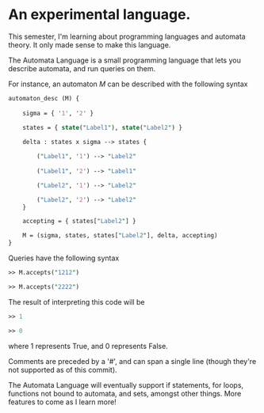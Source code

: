# An experimental language.

This semester, I'm learning about programming languages and automata theory. It only made sense to make this language. 

The Automata Language is a small programming language that lets you describe automata, and run queries on them.

For instance, an automaton *M* can be described with the following syntax

```perl
automaton_desc (M) {
	
	sigma = { '1', '2' }
	
	states = { state("Label1"), state("Label2") }

	delta : states x sigma --> states { 

		("Label1", '1') --> "Label2"	
		
		("Label1", '2') --> "Label1"

		("Label2", '1') --> "Label2"

		("Label2", '2') --> "Label2"
	}

	accepting = { states["Label2"] }

	M = (sigma, states, states["Label2"], delta, accepting)
}
```

Queries have the following syntax

```perl
>> M.accepts("1212")

>> M.accepts("2222")
```

The result of interpreting this code will be 

```perl
>> 1

>> 0
```

where 1 represents True, and 0 represents False. 

Comments are preceded by a '#', and can span a single line (though they're not supported as of this commit).

The Automata Language will eventually support if statements, for loops, functions not bound to automata, and sets, amongst other things. More features to come as I learn more!



